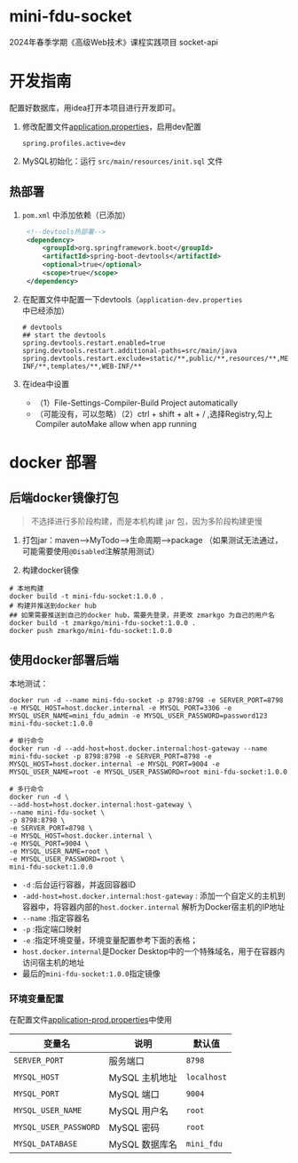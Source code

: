 # mini-fdu-socket

2024年春季学期《高级Web技术》课程实践项目 socket-api

# 开发指南

配置好数据库，用idea打开本项目进行开发即可。

1. 修改配置文件[application.properties](./src/main/resources/application.properties)，启用dev配置

    ```properties
    spring.profiles.active=dev
    ```

2. MySQL初始化：运行 `src/main/resources/init.sql` 文件

## 热部署

1. `pom.xml` 中添加依赖（已添加）

   ```xml
    <!--devtools热部署-->
    <dependency>
        <groupId>org.springframework.boot</groupId>
        <artifactId>spring-boot-devtools</artifactId>
        <optional>true</optional>
        <scope>true</scope>
    </dependency>
    ```

2. 在配置文件中配置一下devtools（`application-dev.properties` 中已经添加）

    ```properties
    # devtools
    ## start the devtools
    spring.devtools.restart.enabled=true
    spring.devtools.restart.additional-paths=src/main/java
    spring.devtools.restart.exclude=static/**,public/**,resources/**,META-INF/**,templates/**,WEB-INF/**
    ```

3. 在idea中设置

    - （1）File-Settings-Compiler-Build Project automatically
    - （可能没有，可以忽略）（2）ctrl + shift + alt + / ,选择Registry,勾上 Compiler autoMake allow when app running

# docker 部署

## 后端docker镜像打包

> 不选择进行多阶段构建，而是本机构建 jar 包，因为多阶段构建更慢

1. 打包jar：maven-->MyTodo-->生命周期-->package （如果测试无法通过，可能需要使用`@Disabled`注解禁用测试）

2. 构建docker镜像

```shell
# 本地构建
docker build -t mini-fdu-socket:1.0.0 .
# 构建并推送到docker hub
## 如果需要推送到自己的docker hub，需要先登录，并更改 zmarkgo 为自己的用户名
docker build -t zmarkgo/mini-fdu-socket:1.0.0 .
docker push zmarkgo/mini-fdu-socket:1.0.0
```

## 使用docker部署后端

本地测试：

```shell
docker run -d --name mini-fdu-socket -p 8798:8798 -e SERVER_PORT=8798 -e MYSQL_HOST=host.docker.internal -e MYSQL_PORT=3306 -e MYSQL_USER_NAME=mini_fdu_admin -e MYSQL_USER_PASSWORD=password123 mini-fdu-socket:1.0.0 
```

```shell
# 单行命令
docker run -d --add-host=host.docker.internal:host-gateway --name mini-fdu-socket -p 8798:8798 -e SERVER_PORT=8798 -e MYSQL_HOST=host.docker.internal -e MYSQL_PORT=9004 -e MYSQL_USER_NAME=root -e MYSQL_USER_PASSWORD=root mini-fdu-socket:1.0.0 

# 多行命令
docker run -d \
--add-host=host.docker.internal:host-gateway \
--name mini-fdu-socket \
-p 8798:8798 \
-e SERVER_PORT=8798 \
-e MYSQL_HOST=host.docker.internal \
-e MYSQL_PORT=9004 \
-e MYSQL_USER_NAME=root \
-e MYSQL_USER_PASSWORD=root \
mini-fdu-socket:1.0.0 
```

- `-d` :后台运行容器，并返回容器ID
- `-add-host=host.docker.internal:host-gateway` : 添加一个自定义的主机到容器中，将容器内部的`host.docker.internal`
  解析为Docker宿主机的IP地址
- `--name` :指定容器名
- `-p` :指定端口映射
- `-e` :指定环境变量，环境变量配置参考下面的表格；
- `host.docker.internal`是Docker Desktop中的一个特殊域名，用于在容器内访问宿主机的地址
- 最后的`mini-fdu-socket:1.0.0`指定镜像

### 环境变量配置

在配置文件[application-prod.properties](./src/main/resources/application-prod.properties)中使用

| 变量名                   | 说明         | 默认值         |
|-----------------------|------------|-------------|
| `SERVER_PORT`         | 服务端口       | `8798`      |
| `MYSQL_HOST`          | MySQL 主机地址 | `localhost` |
| `MYSQL_PORT`          | MySQL 端口   | `9004`      |
| `MYSQL_USER_NAME`     | MySQL 用户名  | `root`      |
| `MYSQL_USER_PASSWORD` | MySQL 密码   | `root`      |
| `MYSQL_DATABASE`      | MySQL 数据库名 | `mini_fdu`  |